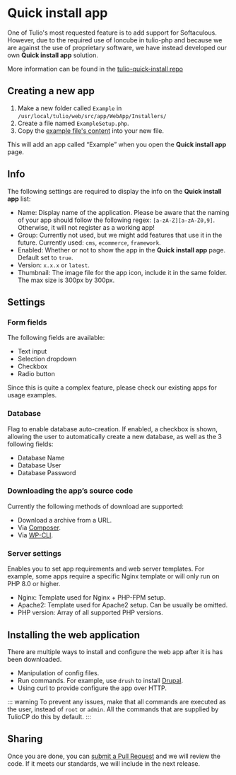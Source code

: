 # Quick install app

One of Tulio's most requested feature is to add support for Softaculous. However, due to the required use of Ioncube in tulio-php and because we are against the use of proprietary software, we have instead developed our own **Quick install app** solution.

More information can be found in the [tulio-quick-install repo](https://github.com/contaura/tulio-quick-install/blob/main/Example/ExampleSetup.php)

## Creating a new app

1. Make a new folder called `Example` in `/usr/local/tulio/web/src/app/WebApp/Installers/`
2. Create a file named `ExampleSetup.php`.
3. Copy the [example file's content](https://github.com/contaura/tulio-quick-install/blob/main/Example/ExampleSetup.php) into your new file.

This will add an app called “Example” when you open the **Quick install app** page.

## Info

The following settings are required to display the info on the **Quick install app** list:

- Name: Display name of the application. Please be aware that the naming of your app should follow the following regex: `[a-zA-Z][a-zA-Z0,9]`. Otherwise, it will not register as a working app!
- Group: Currently not used, but we might add features that use it in the future. Currently used: `cms`, `ecommerce`, `framework`.
- Enabled: Whether or not to show the app in the **Quick install app** page. Default set to `true`.
- Version: `x.x.x` or `latest`.
- Thumbnail: The image file for the app icon, include it in the same folder. The max size is 300px by 300px.

## Settings

### Form fields

The following fields are available:

- Text input
- Selection dropdown
- Checkbox
- Radio button

Since this is quite a complex feature, please check our existing apps for usage examples.

### Database

Flag to enable database auto-creation. If enabled, a checkbox is shown, allowing the user to automatically create a new database, as well as the 3 following fields:

- Database Name
- Database User
- Database Password

### Downloading the app’s source code

Currently the following methods of download are supported:

- Download a archive from a URL.
- Via [Composer](https://getcomposer.org).
- Via [WP-CLI](https://wp-cli.org).

### Server settings

Enables you to set app requirements and web server templates. For example, some apps require a specific Nginx template or will only run on PHP 8.0 or higher.

- Nginx: Template used for Nginx + PHP-FPM setup.
- Apache2: Template used for Apache2 setup. Can be usually be omitted.
- PHP version: Array of all supported PHP versions.

## Installing the web application

There are multiple ways to install and configure the web app after it is has been downloaded.

- Manipulation of config files.
- Run commands. For example, use `drush` to install [Drupal](https://github.com/contaura/tuliocp/blob/88598deb49cec6a39be4682beb8e9b8720d59c7b/web/src/app/WebApp/Installers/Drupal/DrupalSetup.php#L56-L65).
- Using curl to provide configure the app over HTTP.

::: warning
To prevent any issues, make that all commands are executed as the user, instead of `root` or `admin`. All the commands that are supplied by TulioCP do this by default.
:::

## Sharing

Once you are done, you can [submit a Pull Request](https://github.com/contaura/tuliocp/pulls) and we will review the code. If it meets our standards, we will include in the next release.

